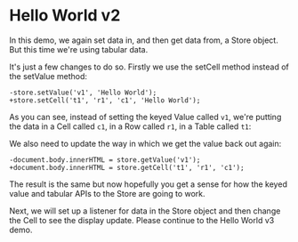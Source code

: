 # Hello World v2

In this demo, we again set data in, and then get data from, a Store object. But
this time we're using tabular data.

[base]: # 'Hello World v1'

It's just a few changes to do so. Firstly we use the setCell method instead of
the setValue method:

```diff-js
-store.setValue('v1', 'Hello World');
+store.setCell('t1', 'r1', 'c1', 'Hello World');
```

As you can see, instead of setting the keyed Value called `v1`, we're putting
the data in a Cell called `c1`, in a Row called `r1`, in a Table called `t1`:

We also need to update the way in which we get the value back out again:

```diff-js
-document.body.innerHTML = store.getValue('v1');
+document.body.innerHTML = store.getCell('t1', 'r1', 'c1');
```

The result is the same but now hopefully you get a sense for how the keyed value
and tabular APIs to the Store are going to work.

Next, we will set up a listener for data in the Store object and then change the
Cell to see the display update. Please continue to the Hello World v3 demo.
